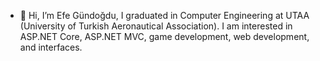 - 👋 Hi, I’m Efe Gündoğdu, I graduated in Computer Engineering at UTAA (University of Turkish Aeronautical Association).
I am interested in ASP.NET Core, ASP.NET MVC, game development, web development, and interfaces.
